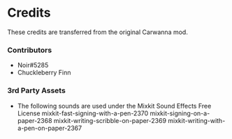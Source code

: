 # Credits

These credits are transferred from the original Carwanna mod.

### Contributors
- Noir#5285
- Chuckleberry Finn

### 3rd Party Assets
- The following sounds are used under the Mixkit Sound Effects Free License
mixkit-fast-signing-with-a-pen-2370
mixkit-signing-on-a-paper-2368
mixkit-writing-scribble-on-paper-2369
mixkit-writing-with-a-pen-on-paper-2367

